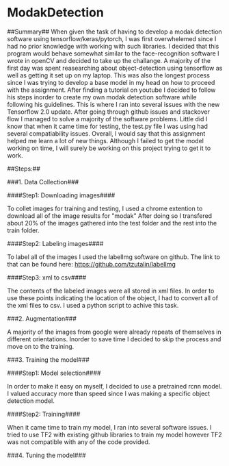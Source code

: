 # ModakDetection

##Summary##
When given the task of having to develop a modak detection software using tensorflow/keras/pytorch, I was first overwhelemed since I had no prior knowledge with working with such libraries. I decided that this program would behave somewhat similar to the face-recognition software I wrote in openCV and decided to take up the challange. A majority of the first day was spent reasearching about object-detection using tensorflow as well as getting it set up on my laptop. This was also the longest process since I was trying to develop a base model in my head on how to proceed with the assignment. After finding a tutorial on youtube I decided to follow his steps inorder to create my own modak detection software while following his guidelines. This is where I ran into several issues with the new Tensorflow 2.0 update. After going through github issues and stackover flow I managed to solve a majority of the software problems. Little did I know that when it came time for testing, the test.py file I was using had several compatiability issues. Overall, I would say that this assignment helped me learn a lot of new things. Although I failed to get the model working on time, I will surely be working on this project trying to get it to work.

##Steps:##

###1. Data Collection###

####Step1: Downloading images####

To collet images for training and testing, I used a chrome extention to download all of the image results for "modak"
After doing so I transfered about 20% of the images gathered into the test folder and the rest into the train folder.

####Step2: Labeling images####

To label all of the images I used the labelImg software on github. The link to that can be found here: https://github.com/tzutalin/labelImg

####Step3: xml to csv####

The contents of the labeled images were all stored in xml files. In order to use these points indicating the location of the object, I had to convert all of the xml files to csv. I used a python script to achive this task.

###2. Augmentation###

A majority of the images from google were already repeats of themselves in different orientations. Inorder to save time I decided to skip the process and move on to the training.

###3. Training the model###

####Step1: Model selection####

In order to make it easy on myself, I decided to use a pretrained rcnn model. I valued accuracy more than speed since I was making a specific object detection model.

####Step2: Training####

When it came time to train my model, I ran into several software issues. I tried to use TF2 with existing github libraries to train my model however TF2 was not compatible with any of the code provided. 

###4. Tuning the model###